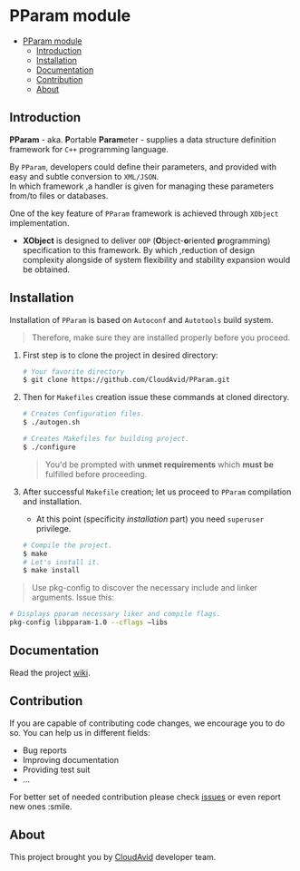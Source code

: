 # PParam module

- [PParam module](#pparam-module)
  - [Introduction](#introduction)
  - [Installation](#installation)
  - [Documentation](#documentation)
  - [Contribution](#contribution)
  - [About](#about)

## Introduction

**PParam** - aka. **P**ortable **Param**eter - supplies a data structure definition framework for `C++` programming language.

By `PParam`, developers could define their parameters, and provided with easy and subtle conversion to `XML/JSON`.  
In which framework ,a handler is given for managing these parameters from/to files or databases.

One of the key feature of `PParam` framework is achieved through `XObject` implementation.

- **XObject** is designed to deliver `OOP` (**O**bject-**o**riented **p**rogramming) specification to this framework. By which ,reduction of design complexity alongside of system flexibility and stability expansion would be obtained.

## Installation

Installation of `PParam` is based on `Autoconf` and `Autotools` build system.
> Therefore, make sure they are installed properly before you proceed.

1. First step is to clone the project in desired directory:

    ```bash
    # Your favorite directory
    $ git clone https://github.com/CloudAvid/PParam.git
    ```

2. Then for `Makefiles` creation issue these commands at cloned directory.

    ```bash
    # Creates Configuration files.
    $ ./autogen.sh

    # Creates Makefiles for building project.
    $ ./configure
    ```

    > You'd be prompted with **unmet requirements** which **must be** fulfilled before proceeding.

3. After successful `Makefile` creation; let us proceed to `PParam` compilation and installation.
      - At this point (specificity *installation* part) you need `superuser` privilege.

    ```bash
    # Compile the project.
    $ make
    # Let's install it.
    $ make install
    ```

> Use pkg-config to discover the necessary include and linker arguments. Issue this:

```bash
# Displays pparam necessary liker and compile flags.
pkg-config libpparam-1.0 --cflags –libs
```

## Documentation

Read the project [wiki](https://github.com/CloudAvid/PParam/wiki).

## Contribution

If you are capable of contributing code changes, we encourage you to do so. You can help us in different fields:

- Bug reports
- Improving documentation
- Providing test suit
- ...

For better set of needed contribution please check [issues](https://github.com/CloudAvid/PParam/issues) or even report new ones :smile.

## About

This project brought you by [CloudAvid](https://www.cloudavid.com) developer team.
